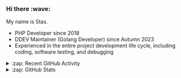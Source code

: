 <h3>Hi there :wave:</h3>

My name is Stas.

- PHP Developer since 2018
- DDEV Maintainer (Golang Developer) since Autumn 2023
- Experienced in the entire project development life cycle, including coding, software testing, and debugging

<details>
  <summary>:zap: Recent GitHub Activity</summary>

<!--RECENT_ACTIVITY:start-->
1. 👍 Approved [#6652](https://github.com/ddev/ddev/pull/6652#pullrequestreview-2396089492) in [ddev/ddev](https://github.com/ddev/ddev)<br>
2. 🔴 Requested changes in [#6652](https://github.com/ddev/ddev/pull/6652#pullrequestreview-2396079594) in [ddev/ddev](https://github.com/ddev/ddev)<br>
3. 👍 Approved [#6645](https://github.com/ddev/ddev/pull/6645#pullrequestreview-2396051635) in [ddev/ddev](https://github.com/ddev/ddev)<br>
4. 👍 Approved [#6529](https://github.com/ddev/ddev/pull/6529#pullrequestreview-2395999445) in [ddev/ddev](https://github.com/ddev/ddev)<br>
5. 👍 Approved [#268](https://github.com/ddev/ddev.com/pull/268#pullrequestreview-2395938464) in [ddev/ddev.com](https://github.com/ddev/ddev.com)<br>
6. ⬆️ Pushed 1 commit(s) to [stasadev/ddev](https://github.com/stasadev/ddev)<br>
7. 🔴 Requested changes in [#268](https://github.com/ddev/ddev.com/pull/268#pullrequestreview-2395700595) in [ddev/ddev.com](https://github.com/ddev/ddev.com)<br>
8. ⬆️ Pushed 7 commit(s) to [TravisCarden/ddev](https://github.com/TravisCarden/ddev)<br>
9. 🔴 Requested changes in [#6649](https://github.com/ddev/ddev/pull/6649#pullrequestreview-2395513489) in [ddev/ddev](https://github.com/ddev/ddev)<br>
10. 👍 Approved [#6648](https://github.com/ddev/ddev/pull/6648#pullrequestreview-2395378962) in [ddev/ddev](https://github.com/ddev/ddev)<br>
<!--RECENT_ACTIVITY:end-->

</details>

<details>
  <summary>:zap: GitHub Stats</summary>

  <picture>
    <source
      srcset="https://github-readme-stats.vercel.app/api?username=stasadev&show_icons=true&count_private=true&include_all_commits=true&hide_border=true&theme=tokyonight"
      media="(prefers-color-scheme: dark)"
    />
    <source
      srcset="https://github-readme-stats.vercel.app/api?username=stasadev&show_icons=true&count_private=true&include_all_commits=true&hide_border=true"
      media="(prefers-color-scheme: light), (prefers-color-scheme: no-preference)"
    />
    <img src="https://github-readme-stats.vercel.app/api?username=stasadev&show_icons=true&count_private=true&include_all_commits=true&hide_border=true" />
  </picture>

</details>
